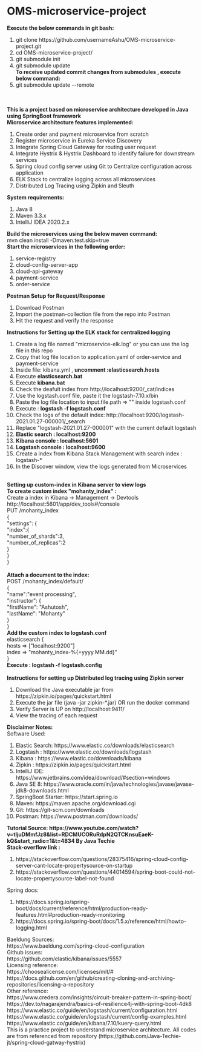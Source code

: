 # OMS-microservice-project
<strong>Execute the below commands in git bash:</strong><br>
<OL>
<LI>git clone https://github.com/usernameAshu/OMS-microservice-project.git <br>
<LI>cd OMS-microservice-project/ <br>
<LI>git submodule init<br>
<LI>git submodule update<br>
<strong>To receive updated commit changes from submodules , execute below command:</strong><br>
<LI>git submodule update --remote
</OL>
<br>
<br>
<strong>This is a project based on microservice architecture developed in Java using SpringBoot framework</strong><br>
<strong>Microservice architecture features implemented:</strong>
<OL>
<LI>Create order and payment microservice from scratch 
<LI>Register microservice in Eureka Service Discovery
<LI>Integrate Spring Cloud Gateway for routing user request
<LI>Integrate Hystrix & Hystrix Dashboard to identify failure for downstream services
<LI>Spring cloud config server using Git to Centralize configuration across application
<LI>ELK Stack to centralize logging across all microservices
<LI>Distributed Log Tracing using Zipkin and Sleuth
</OL>
<strong>System requirements:</strong> <br>
<OL>
<LI>Java 8<br>
<LI>Maven 3.3.x<br>
<LI>IntelliJ IDEA 2020.2.x<br>
</OL>
<strong>Build the microservices using the below maven command:</strong> <br>
mvn clean install -Dmaven.test.skip=true<br>
<strong>Start the microservices in the following order:</strong><br>
<OL>
  <LI>service-registry
  <LI>cloud-config-server-app
  <LI>cloud-api-gateway
  <LI>payment-service
  <LI>order-service
</OL>
<strong>Postman Setup for Request/Response</strong><br>
<OL>
<LI>Download Postman
<LI>Import the postman-collection file from the repo into Postman
<LI>Hit the request and verify the response
</OL>
<strong>Instructions for Setting up the ELK stack for centralized logging</strong><br>
<OL>
<LI>Create a log file named "microservice-elk.log" or you can use the log file in this repo<br>
<LI>Copy that log file location to application.yaml of order-service and payment-service <br>
<LI>Inside file: kibana.yml , <strong>uncomment :elasticsearch.hosts</strong><br>
<LI>Execute <strong>elasticsearch.bat</strong><br>
<LI>Execute <strong>kibana.bat</strong><br>
<LI>Check the deafult index from http://localhost:9200/_cat/indices <br>
<LI>Use the logstash.conf file, paste it the logstash-7.10.x/bin<br>
<LI>Paste the log file location to input.file.path => ""  inside logstash.conf<br>
<LI>Execute : <strong>logstash -f logstash.conf</strong> <br>
<LI>Check the logs of the default index: http://localhost:9200/logstash-2021.01.27-000001/_search <br>
<LI>Replace "logstash-2021.01.27-000001" with the current default logstash<br>
<LI><strong>Elastic search : localhost:9200</strong><br>
<LI><strong>Kibana console : localhost:5601</strong><br>
<LI><strong>Logstash console : localhost:9600</strong><br>
<LI>Create a index from Kibana Stack Management with search index : logstash-* <br>
<LI>In the Discover window, view the logs generated from Microservices<br>
</OL>
<br>
<strong>Setting up custom-index in Kibana server to view logs</strong><br>
<strong>To create custom index "mohanty_index" :</strong><br>
Create a index in Kibana -> Management -> Devtools http://localhost:5601/app/dev_tools#/console<br>
  PUT /mohanty_index<br>
{<br>
  "settings": {<br>
    "index":{<br>
      "number_of_shards":3,<br>
      "number_of_replicas":2<br>
    }<br>
  }<br>
}<br>
<br>
<strong>Attach a document to the index:</strong><br>
  POST /mohanty_index/default/<br>
{<br>
  "name":"event processing",<br>
  "instructor": {<br>
    "firstName": "Ashutosh",<br>
    "lastName": "Mohanty"<br>
  }<br>
}<br>
<strong>Add the custom index to logstash.conf</strong><br>
elasticsearch { <br>
hosts => ["localhost:9200"]<br>
index => "mohanty_index-%{+yyyy.MM.dd}"<br>
}<br>
<strong>Execute : logstash -f logstash.config</strong><br>
<br>
<strong>Instructions for setting up Distributed log tracing using Zipkin server</strong><br>
<OL>
<LI>Download the Java executable jar from https://zipkin.io/pages/quickstart.html 
<LI>Execute the jar file (java -jar zipkin-*.jar) OR run the docker command
<LI>Verify Server is UP on http://localhost:9411/
<LI>View the tracing of each request
</OL>
<strong>Disclaimer Notes:</strong><br>
Software Used:<br>
<OL>
<LI>Elastic Search: https://www.elastic.co/downloads/elasticsearch
<LI>Logstash : https://www.elastic.co/downloads/logstash
<LI>Kibana : https://www.elastic.co/downloads/kibana
<LI>Zipkin : https://zipkin.io/pages/quickstart.html 
<LI>IntelliJ IDE: https://www.jetbrains.com/idea/download/#section=windows
<LI>Java SE 8: https://www.oracle.com/in/java/technologies/javase/javase-jdk8-downloads.html
<LI>SpringBoot Starter: https://start.spring.io
<LI>Maven: https://maven.apache.org/download.cgi
<LI>Git: https://git-scm.com/downloads
<LI>Postman: https://www.postman.com/downloads/
</OL>
<strong>Tutorial Source: https://www.youtube.com/watch?v=tljuDMmfJz8&list=RDCMUCORuRdpN2QTCKnsuEaeK-kQ&start_radio=1&t=4834 By Java Techie </strong><br>
  <strong>Stack-overflow link :</strong><br>
  <OL>
<LI>https://stackoverflow.com/questions/28375416/spring-cloud-config-server-cant-locate-propertysource-on-startup 
<LI>https://stackoverflow.com/questions/44014594/spring-boot-could-not-locate-propertysource-label-not-found 
  </OL>
Spring docs:<br>
   <OL>
<LI>https://docs.spring.io/spring-boot/docs/current/reference/html/production-ready-features.html#production-ready-monitoring
<LI>https://docs.spring.io/spring-boot/docs/1.5.x/reference/html/howto-logging.html
   </OL>
Baeldung Sources:<br>
https://www.baeldung.com/spring-cloud-configuration<br>
Github issues:<br>
https://github.com/elastic/kibana/issues/5557<br>
Licensing reference:<br>
https://choosealicense.com/licenses/mit/#<br>
https://docs.github.com/en/github/creating-cloning-and-archiving-repositories/licensing-a-repository<br>
Other reference:<br>
https://www.credera.com/insights/circuit-breaker-pattern-in-spring-boot/<br>
https://dev.to/nagarajendra/basics-of-resilience4j-with-spring-boot-4dk8<br>
https://www.elastic.co/guide/en/logstash/current/configuration.html<br>
https://www.elastic.co/guide/en/logstash/current/config-examples.html<br>
https://www.elastic.co/guide/en/kibana/7.10/kuery-query.html<br>
This is a practice project to understand microservice architecture. All codes are from referenced from repository (https://github.com/Java-Techie-jt/spring-cloud-gatway-hystrix)<br>
